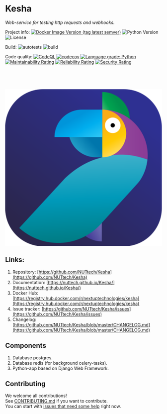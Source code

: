 # Kesha
_Web-service for testing http requests and webhooks._

Project info:
[![Docker Image Version (tag latest semver)](https://img.shields.io/docker/v/nextuptechnologies/kesha/latest)](https://registry.hub.docker.com/r/nextuptechnologies/kesha)
![Python Version](https://img.shields.io/static/v1?label=python&message=3.8&color=blue)
![License](https://img.shields.io/static/v1?label=license&message=Apache+2&color=blue)

Build:
![autotests](https://github.com/NUTtech/Kesha/workflows/autotests/badge.svg)
![build](https://github.com/NUTtech/Kesha/workflows/build/badge.svg)

Code quality:
[![CodeQL](https://github.com/NUTtech/Kesha/actions/workflows/codeql-analysis.yml/badge.svg)](https://github.com/NUTtech/Kesha/actions/workflows/codeql-analysis.yml)
[![codecov](https://codecov.io/gh/NUTtech/Kesha/branch/develop/graph/badge.svg?token=788OM63owZ)](https://codecov.io/gh/NUTtech/Kesha)
[![Language grade: Python](https://img.shields.io/lgtm/grade/python/g/NUTtech/Kesha.svg?logo=lgtm&logoWidth=18)](https://lgtm.com/projects/g/NUTtech/Kesha/context:python)
[![Maintainability Rating](https://sonarcloud.io/api/project_badges/measure?project=NUTtech_Kesha&metric=sqale_rating)](https://sonarcloud.io/dashboard?id=NUTtech_Kesha)
[![Reliability Rating](https://sonarcloud.io/api/project_badges/measure?project=NUTtech_Kesha&metric=reliability_rating)](https://sonarcloud.io/dashboard?id=NUTtech_Kesha)
[![Security Rating](https://sonarcloud.io/api/project_badges/measure?project=NUTtech_Kesha&metric=security_rating)](https://sonarcloud.io/dashboard?id=NUTtech_Kesha)

<br>
<br>
<br>

<p align="center">
    <img src="https://github.com/NUTtech/Kesha/raw/master/static/kesha_icon.png">
</p>

## Links:
1. Repository: [https://github.com/NUTtech/Kesha](https://github.com/NUTtech/Kesha)
1. Documentation: [https://nuttech.github.io/Kesha/](https://nuttech.github.io/Kesha/)
1. Docker Hub: [https://registry.hub.docker.com/r/nextuptechnologies/kesha](https://registry.hub.docker.com/r/nextuptechnologies/kesha)
1. Issue tracker: [https://github.com/NUTtech/Kesha/issues](https://github.com/NUTtech/Kesha/issues)
1. Changelog: [https://github.com/NUTtech/Kesha/blob/master/CHANGELOG.md](https://github.com/NUTtech/Kesha/blob/master/CHANGELOG.md)

## Components
1. Database postgres.
1. Database redis (for background celery-tasks).
1. Python-app based on Django Web Framework.

## Contributing
We welcome all contributions!  
See [CONTRIBUTING.md](CONTRIBUTING.md) if you want to contribute.  
You can start with [issues that need some help](https://github.com/NUTtech/Kesha/issues)
right now.
